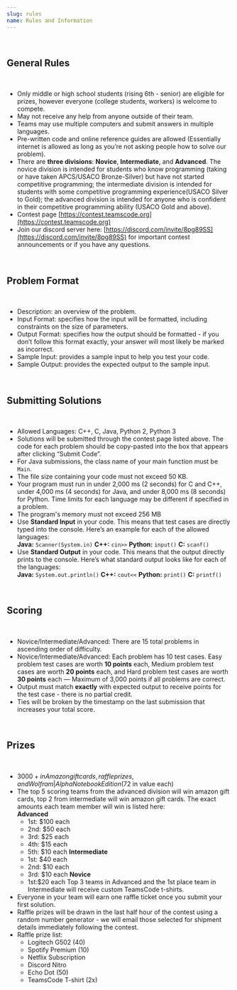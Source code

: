 ```yaml
---
slug: rules
name: Rules and Information
---
```


<br>

## General Rules

<br>

* Only middle or high school students (rising 6th - senior) are eligible for prizes, however everyone (college students, workers) is welcome to compete.
* May not receive any help from anyone outside of their team.
* Teams may use multiple computers and submit answers in multiple languages.
* Pre-written code and online reference guides are allowed (Essentially internet is allowed as long as you’re not asking people how to solve our problem).
* There are **three divisions**: **Novice**, **Intermediate**, and **Advanced**. The novice division is intended for students who know programming (taking or have taken APCS/USACO Bronze-Silver) but have not started competitive programming; the intermediate division is intended for students with some competitive programming experience(USACO Silver to Gold); the advanced division is intended for anyone who is confident in their competitive programming ability (USACO Gold and above).
* Contest page [https://contest.teamscode.org](https://contest.teamscode.org)
* Join our discord server here: [https://discord.com/invite/8pg89SS](https://discord.com/invite/8pg89SS) for important contest announcements or if you have any questions.

<br>

## Problem Format

<br>

* Description: an overview of the problem.
* Input Format: specifies how the input will be formatted, including constraints on the size of parameters.
* Output Format: specifies how the output should be formatted - if you don’t follow this format exactly, your answer will most likely be marked as incorrect.
* Sample Input: provides a sample input to help you test your code.
* Sample Output: provides the expected output to the sample input.

<br>

## Submitting Solutions

<br>

* Allowed Languages: C++, C, Java, Python 2, Python 3
* Solutions will be submitted through the contest page listed above. The code for each problem should be copy-pasted into the box that appears after clicking “Submit Code”.
* For Java submissions, the class name of your main function must be ```Main```.
* The file size containing your code must not exceed 50 KB.
* Your program must run in under 2,000 ms (2 seconds) for C and C++, under 4,000 ms (4 seconds) for Java, and under 8,000 ms (8 seconds) for Python.  Time limits for each language may be different if specified in a problem.
* The program's memory must not exceed 256 MB
* Use **Standard Input** in your code. This means that test cases are directly typed into the console. Here’s an example for each of the allowed languages:<br>**Java:** `Scanner(System.in)`  **C++:** `cin>>` **Python:** `input()`    **C:** `scanf()`
* Use **Standard Output** in your code. This means that the output directly prints to the console. Here’s what standard output looks like for each of the languages:<br>**Java:** `System.out.println()`  **C++:** `cout<<` **Python:** `print()` **C:** `printf()`

<br>

## Scoring

<br>

* Novice/Intermediate/Advanced: There are 15 total problems in ascending order of difficulty.
* Novice/Intermediate/Advanced: Each problem has 10 test cases. Easy problem test cases are worth **10 points** each, Medium problem test cases are worth **20 points** each, and Hard problem test cases are worth **30 points** each — Maximum of 3,000 points if all problems are correct.
* Output must match **exactly** with expected output to receive points for the test case - there is no partial credit.
* Ties will be broken by the timestamp on the last submission that increases your total score.

<br>

## Prizes

<br>

* $3000+ in Amazon gift cards, raffle prizes, and Wolfram|Alpha Notebook Edition($72 in value each)
* The top 5 scoring teams from the advanced division will win amazon gift cards, top 2 from intermediate will win amazon gift cards. The exact amounts each team member will win is listed here:
  <br>**Advanced**
  * 1st: $100 each
  * 2nd: $50 each
  * 3rd: $25 each
  * 4th: $15 each
  * 5th: $10 each
  **Intermediate**
  * 1st: $40 each
  * 2nd: $10 each
  * 3rd: $10 each
  **Novice**
  * 1st:$20 each
  Top 3 teams in Advanced and the 1st place team in Intermediate will receive custom TeamsCode t-shirts.
* Everyone in your team will earn one raffle ticket once you submit your first solution.
* Raffle prizes will be drawn in the last half hour of the contest using a random number generator - we will email those selected for shipment details immediately following the contest.
* Raffle prize list:  
  * Logitech G502 (40)
  * Spotify Premium (10)
  * Netflix Subscription
  * Discord Nitro
  * Echo Dot (50)
  * TeamsCode T-shirt (2x)

<br>
